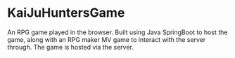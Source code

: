 # KaiJuHuntersGame
An RPG game played in the browser.  Built using Java SpringBoot to host the game, along with an RPG maker MV game to interact with the server through.  The game is hosted via the server.

